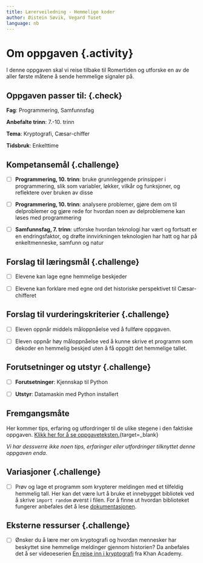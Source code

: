 ```yaml
---
title: Lærerveiledning - Hemmelige koder
author: Øistein Søvik, Vegard Tuset
language: nb
---
```



# Om oppgaven {.activity}

I denne oppgaven skal vi reise tilbake til Romertiden og utforske en av de aller
første måtene å sende hemmelige signaler på.

## Oppgaven passer til: {.check}

__Fag__: Programmering, Samfunnsfag

__Anbefalte trinn__: 7.-10. trinn

__Tema__: Kryptografi, Cæsar-chiffer

__Tidsbruk__: Enkelttime

## Kompetansemål {.challenge}

- [ ] __Programmering, 10. trinn__: bruke grunnleggende prinsipper i
  programmering, slik som variabler, løkker, vilkår og funksjoner, og reflektere
  over bruken av disse

- [ ] __Programmering, 10. trinn__: analysere problemer, gjøre dem om til
  delproblemer og gjøre rede for hvordan noen av delproblemene kan løses med
  programmering

- [ ] __Samfunnsfag, 7. trinn__: utforske hvordan teknologi har vært og fortsatt
  er en endringsfaktor, og drøfte innvirkningen teknologien har hatt og har på enkeltmenneske, samfunn og natur

## Forslag til læringsmål {.challenge}

- [ ] Elevene kan lage egne hemmelige beskjeder

- [ ] Elevene kan forklare med egne ord det historiske perspektivet til
  Cæsar-chifferet

## Forslag til vurderingskriterier {.challenge}

- [ ] Eleven oppnår middels måloppnåelse ved å fullføre oppgaven.

- [ ] Eleven oppnår høy måloppnåelse ved å kunne skrive et programm som dekoder
  en hemmelig beskjed uten å få oppgitt det hemmelige tallet.

## Forutsetninger og utstyr {.challenge}

- [ ] __Forutsetninger__: Kjennskap til Python

- [ ] __Utstyr__: Datamaskin med Python installert

## Fremgangsmåte

Her kommer tips, erfaring og utfordringer til de ulike stegene i den faktiske
oppgaven. [Klikk her for å se
oppgaveteksten.](../hemmelige_koder/hemmelige_koder.html){target=_blank}

_Vi har dessverre ikke noen tips, erfaringer eller utfordringer tilknyttet denne
oppgaven enda._

## Variasjoner {.challenge}

- [ ] Prøv og lage et programm som krypterer meldingen med et tilfeldig hemmelig
  tall. Her kan det være lurt å bruke et innebygget bibliotek ved å skrive
  `import random` øverst i filen. For å finne ut hvordan biblioteket fungerer
  anbefales det å lese
  [dokumentasjonen](https://docs.python.org/3/library/random.html).

## Eksterne ressurser {.challenge}

- [ ] Ønsker du å lære mer om kryptografi og hvordan mennesker har beskyttet
  sine hemmelige meldinger gjennom historien? Da anbefales det å ser
  videoeserien [En reise inn i
  kryptografi](https://nb.khanacademy.org/computing/computer-science/cryptography)
  fra Khan Academy.
